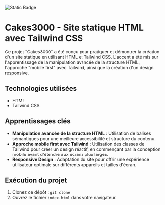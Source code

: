 ![Static Badge](https://img.shields.io/badge/Start--Coding_%3A_Jour%2010-7F5A83)

# Cakes3000 - Site statique HTML avec Tailwind CSS

Ce projet "Cakes3000" a été conçu pour pratiquer et démontrer la création d'un site statique en utilisant HTML et Tailwind CSS. L'accent a été mis sur l'apprentissage de la manipulation avancée de la structure HTML, l'approche "mobile first" avec Tailwind, ainsi que la création d'un design responsive.

## Technologies utilisées
- HTML
- Tailwind CSS

## Apprentissages clés
- **Manipulation avancée de la structure HTML** : Utilisation de balises sémantiques pour une meilleure accessibilité et structure du contenu.
- **Approche mobile first avec Tailwind** : Utilisation des classes de Tailwind pour créer un design réactif, en commençant par la conception mobile avant d'étendre aux écrans plus larges.
- **Responsive Design** : Adaptation du site pour offrir une expérience utilisateur optimale sur différents appareils et tailles d'écran.

## Exécution du projet
1. Clonez ce dépôt : `git clone`
2. Ouvrez le fichier `index.html` dans votre navigateur.
